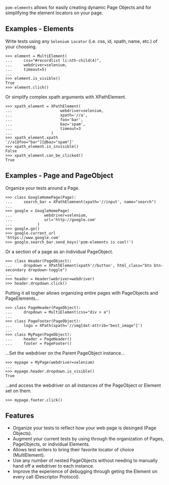 `pom-elements` allows for easily creating dynamic Page Objects and for simplifying the
element locators on your page.

## Examples - Elements

Write tests using any `Selenium Locator` (i.e. css, id, xpath, name, etc.) of your choosing.

    >>> element = MultiElement(
    ...     css="#recordlist li:nth-child(4)",
    ...     webdriver=selenium,
    ...     timeout=5)
    ...
    >>> element.is_visible()
    True
    >>> element.click()

Or simplify complex xpath arguments with XPathElement.

    >>> xpath_element = XPathElement(
    ...                     webdriver=selenium,
    ...                     xpath='//a',
    ...                     foo='bar',
    ...                     baz='spam',
    ...                     timeout=3
    ...                 )
    >>> xpath_element.xpath
    '//a[@foo="bar"][@baz="spam"]'
    >>> xpath_element.is_invisible()
    False
    >>> xpath_element.can_be_clicked()
    True

## Examples - Page and PageObject

Organize your tests around a Page.

    >>> class GoogleHomePage(Page):
    ...     search_bar = XPathElemnent(xpath='//input', name="search")
    ...
    >>> google = GoogleHomePage(
    ...              webdriver=selenium,
    ...              url='http://google.com'
    ...           )
    >>> google.go()
    >>> google.current_url
    'https://www.google.com'
    >>> google.search_bar.send_keys('pom-elements is cool!')

Or a section of a page as an individual PageObject.

    >>> class Header(PageObject):
    ...     dropdown = XPathElement(xpath'//button', html_class="btn btn-secondary dropdown-toggle")
    ...
    >>> header = Header(webriver=webdriver)
    >>> header.dropdown.click()

Putting it all togher allows organizing entire pages with PageObjects and PageElements...

    >>> class PageHeader(PageObject):
    ...     dropdown = MultiElement(css="div > a")
    ...
    >>> class PageFooter(PageObject):
    ...     logo = XPath(xpath='//img[dat-attrib="best_image"]')
    ...
    >>> class MyPage(PageObject):
    ...     header = PageHeader()
    ...     footer = PageFooter()

...Set the webdriver on the Parent PageObject instance...

    >>> mypage = MyPage(webdriver=selenium)
    ...
    >>> mypage.header.dropdown.is_visible()
    True

...and access the webdriver on all instances of the PageObject or Element set on them.

    >>> mypage.footer.click()

## Features

- Organize your tests to reflect how your web page is desinged (Page Objects).
- Augment your current tests by using through the organization of Pages, PageObjects, or individual Elements.
- Allows test writers to bring their favorite locator of choice (MultiElement).
- Use any number of nested PageObjects without needing to manually hand off a webdriver to each instance.
- Improve the experience of debugging through geting the Element on every call (Descriptor Protocol).

